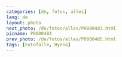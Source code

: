 ```yaml
---
categories: [de, fotos, alles]
lang: de
layout: photo
next_photo: /de/fotos/alles/P0000483.html
picname: P0000484
prev_photo: /de/fotos/alles/P0000485.html
tags: [Fotofalle, Hyena]
---
```


